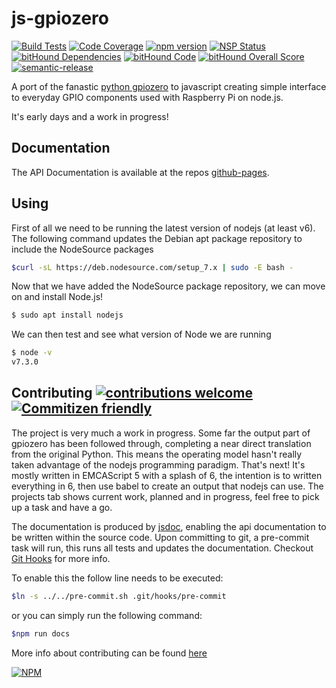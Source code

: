 # js-gpiozero

[![Build Tests](https://travis-ci.org/miketrebilcock/js-gpiozero.svg?branch=master)](https://travis-ci.org/miketrebilcock/js-gpiozero) [![Code Coverage](https://codecov.io/gh/miketrebilcock/js-gpiozero/branch/master/graph/badge.svg)](https://codecov.io/gh/miketrebilcock/js-gpiozero) [![npm version](https://badge.fury.io/js/js-gpiozero.svg)](https://badge.fury.io/js/js-gpiozero) [![NSP Status](https://nodesecurity.io/orgs/miketrebilcock/projects/4bd73f7b-9fb7-43b8-823e-49064af553e4/badge)](https://nodesecurity.io/orgs/miketrebilcock/projects/4bd73f7b-9fb7-43b8-823e-49064af553e4) [![bitHound Dependencies](https://www.bithound.io/github/miketrebilcock/js-gpiozero/badges/dependencies.svg)](https://www.bithound.io/github/miketrebilcock/js-gpiozero/master/dependencies/npm) [![bitHound Code](https://www.bithound.io/github/miketrebilcock/js-gpiozero/badges/code.svg)](https://www.bithound.io/github/miketrebilcock/js-gpiozero) [![bitHound Overall Score](https://www.bithound.io/github/miketrebilcock/js-gpiozero/badges/score.svg)](https://www.bithound.io/github/miketrebilcock/js-gpiozero) [![semantic-release](https://img.shields.io/badge/%20%20%F0%9F%93%A6%F0%9F%9A%80-semantic--release-e10079.svg)](https://github.com/semantic-release/semantic-release)

A port of the fanastic [python gpiozero](https://github.com/RPi-Distro/python-gpiozero) to javascript creating simple interface to everyday GPIO components used with Raspberry Pi on node.js.

It's early days and a work in progress!

## Documentation
The API Documentation is available at the repos [github-pages](https://miketrebilcock.github.io/js-gpiozero/).

## Using
First of all we need to be running the latest version of nodejs (at least v6). The following command updates the Debian apt package repository to include the NodeSource packages

```bash
$curl -sL https://deb.nodesource.com/setup_7.x | sudo -E bash -
```
 
Now that we have added the NodeSource package repository, we can move on and install Node.js!

```bash
$ sudo apt install nodejs
```

We can then test and see what version of Node we are running

```bash
$ node -v
v7.3.0

```

## Contributing [![contributions welcome](https://img.shields.io/badge/contributions-welcome-brightgreen.svg?style=flat)](https://github.com/miketrebilcock/js-gpiozero/issues) [![Commitizen friendly](https://img.shields.io/badge/commitizen-friendly-brightgreen.svg)](http://commitizen.github.io/cz-cli/)

The project is very much a work in progress. Some far the output part of gpiozero has been followed through, completing a near direct translation from the original Python. This means the operating model hasn't really taken advantage of the nodejs programming paradigm.  That's next! It's mostly written in EMCAScript 5 with a splash of 6, the intention is to written everything in 6, then use babel to create an output that nodejs can use. The projects tab shows current work, planned and in progress, feel free to pick up a task and have a go.

The documentation is produced by [jsdoc](https://www.npmjs.com/package/jsdoc), enabling the api documentation to be written within the source code.  Upon committing to git, a pre-commit task will run, this runs all tests and updates the documentation. Checkout [Git Hooks](https://www.atlassian.com/git/tutorials/git-hooks/local-hooks) for more info.

To enable this the follow line needs to be executed:

```bash
$ln -s ../../pre-commit.sh .git/hooks/pre-commit
```

or you can simply run the following command:

```bash
$npm run docs
```

More info about contributing can be found [here](https://github.com/miketrebilcock/js-gpiozero/blob/master/CONTRIBUTING.md) 

[![NPM](https://nodei.co/npm/js-gpiozero.png?downloads=true&downloadRank=true&stars=true)](https://nodei.co/npm/js-gpiozero/)

